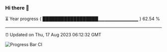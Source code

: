 ### Hi there 👋

⏳ Year progress { ██████████████████▁▁▁▁▁▁▁▁▁▁▁▁ } 62.54 %

---

⏰ Updated on Thu, 17 Aug 2023 06:12:32 GMT

![Progress Bar CI](https://github.com/liununu/liununu/workflows/Progress%20Bar%20CI/badge.svg)
